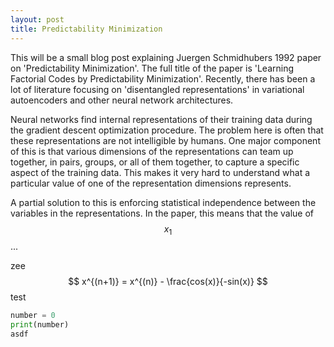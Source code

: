 ```yaml
---
layout: post
title: Predictability Minimization
---
```


This will be a small blog post explaining Juergen Schmidhubers 1992 paper on 'Predictability Minimization'. The full title of the paper is 'Learning Factorial Codes by Predictability Minimization'. Recently, there has been a lot of literature focusing on 'disentangled representations' in variational autoencoders and other neural network architectures.

Neural networks find internal representations of their training data during the gradient descent optimization procedure. The problem here is often that these representations are not intelligible by humans. One major component of this is that various dimensions of the representations can team up together, in pairs, groups, or all of them together, to capture a specific aspect of the training data. This makes it very hard to understand what a particular value of one of the representation dimensions represents. 

A partial solution to this is enforcing statistical independence between the variables in the representations. In the paper, this means that the value of $$ x_1 $$ ... 

zee
$$  x^{(n+1)} = x^{(n)} - \frac{cos(x)}{-sin(x)} $$
test
```python
number = 0
print(number)
asdf
```